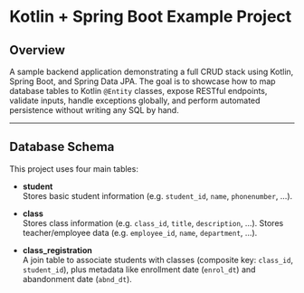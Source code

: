 # Kotlin + Spring Boot Example Project

## Overview
A sample backend application demonstrating a full CRUD stack using Kotlin, Spring Boot, and Spring Data JPA. The goal is to showcase how to map database tables to Kotlin `@Entity` classes, expose RESTful endpoints, validate inputs, handle exceptions globally, and perform automated persistence without writing any SQL by hand.

---

## Database Schema  
This project uses four main tables:

- **student**  
  Stores basic student information (e.g. `student_id`, `name`, `phonenumber`, …).

- **class**  
  Stores class information (e.g. `class_id`, `title`, `description`, …).
  Stores teacher/employee data (e.g. `employee_id`, `name`, `department`, …).

- **class_registration**  
  A join table to associate students with classes (composite key: `class_id`, `student_id`), plus metadata like enrollment date (`enrol_dt`) and abandonment date (`abnd_dt`).



